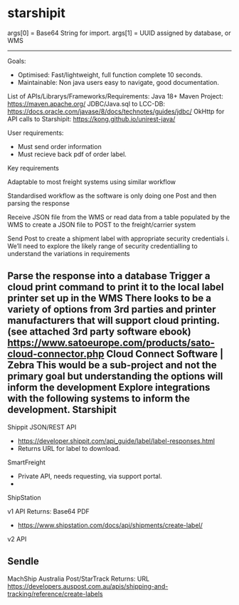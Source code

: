 # starshipit

args[0] = Base64 String for import.
args[1] = UUID assigned by database, or WMS

---
Goals:
- Optimised: Fast/lightweight, full function complete 10 seconds.
- Maintainable: Non java users easy to navigate, good documentation.


List of APIs/Librarys/Frameworks/Requirements:
Java 18+
Maven Project: https://maven.apache.org/
JDBC/Java.sql to LCC-DB: https://docs.oracle.com/javase/8/docs/technotes/guides/jdbc/
OkHttp for API calls to Starshipit: https://kong.github.io/unirest-java/


User requirements:
- Must send order information
- Must recieve back pdf of order label.


Key requirements

 

Adaptable to most freight systems using similar workflow

Standardised workflow as the software is only doing one Post and then parsing the response


Receive JSON file from the WMS or read data from a table populated by the WMS to create a JSON file to POST to the freight/carrier system


Send Post to create a shipment label with appropriate security credentials
                                                               i.      We’ll need to explore the likely range of security credentialling to understand the variations in requirements

Parse the response into a database
Trigger a cloud print command to print it to the local label printer set up in the WMS
There looks to be a variety of options from 3rd parties and printer manufacturers that will support cloud printing.
(see attached 3rd party software ebook)
https://www.satoeurope.com/products/sato-cloud-connector.php
Cloud Connect Software | Zebra
This would be a sub-project and not the primary goal but understanding the options will inform the development
Explore integrations with the following systems to inform the development.
Starshipit
- 

Shippit
JSON/REST API
- https://developer.shippit.com/api_guide/label/label-responses.html
- Returns URL for label to download.

SmartFreight
- Private API, needs requesting, via support portal.
- 

ShipStation

v1 API
Returns: Base64 PDF
- https://www.shipstation.com/docs/api/shipments/create-label/

v2 API


Sendle
- 


MachShip
Australia Post/StarTrack
Returns: URL
https://developers.auspost.com.au/apis/shipping-and-tracking/reference/create-labels